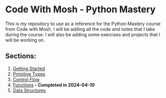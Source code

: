 # Code With Mosh - Python Mastery
This is my repository to use as a reference for the Python Mastery course from Code with Mosh. I will be adding all the code and notes that I take during the course. I will also be adding some exercises and projects that I will be working on.

## Sections:
1. [Getting Started](https://github.com/joaomadeira1208/PythonCourses/tree/main/Python%20Course/1.Getting_Started "Getting Started")
2. [Primitive Types](https://github.com/joaomadeira1208/PythonCourses/tree/main/Python%20Course/2.Primitive_Types "Getting Started")
3. [Control Flow](https://github.com/joaomadeira1208/PythonCourses/tree/main/Python%20Course/3.Control_Flow "Primitive Types")
4. [Functions](https://github.com/joaomadeira1208/PythonCourses/tree/main/Python%20Course/4.Functions) **- Completed in 2024-04-10**
5. [Data Structures](https://github.com/joaomadeira1208/PythonCourses/tree/main/Python%20Course/5.Data_Structures "Data Structures")
